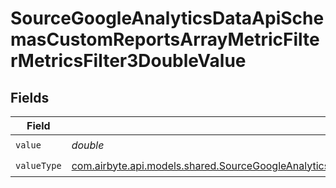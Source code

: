 # SourceGoogleAnalyticsDataApiSchemasCustomReportsArrayMetricFilterMetricsFilter3DoubleValue


## Fields

| Field                                                                                                                                                                                                                                                         | Type                                                                                                                                                                                                                                                          | Required                                                                                                                                                                                                                                                      | Description                                                                                                                                                                                                                                                   |
| ------------------------------------------------------------------------------------------------------------------------------------------------------------------------------------------------------------------------------------------------------------- | ------------------------------------------------------------------------------------------------------------------------------------------------------------------------------------------------------------------------------------------------------------- | ------------------------------------------------------------------------------------------------------------------------------------------------------------------------------------------------------------------------------------------------------------- | ------------------------------------------------------------------------------------------------------------------------------------------------------------------------------------------------------------------------------------------------------------- |
| `value`                                                                                                                                                                                                                                                       | *double*                                                                                                                                                                                                                                                      | :heavy_check_mark:                                                                                                                                                                                                                                            | N/A                                                                                                                                                                                                                                                           |
| `valueType`                                                                                                                                                                                                                                                   | [com.airbyte.api.models.shared.SourceGoogleAnalyticsDataApiSchemasCustomReportsArrayMetricFilterMetricsFilter3ExpressionValueType](../../models/shared/SourceGoogleAnalyticsDataApiSchemasCustomReportsArrayMetricFilterMetricsFilter3ExpressionValueType.md) | :heavy_check_mark:                                                                                                                                                                                                                                            | N/A                                                                                                                                                                                                                                                           |